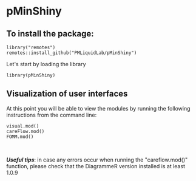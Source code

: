 # pMinShiny

## To install the package: 

```
library("remotes")
remotes::install_github("PMLiquidLab/pMinShiny")
```

Let's start by loading the library 

```
library(pMinShiny)

```


## Visualization of user interfaces

At this point you will be able to view  the modules by running the following instructions from the command line:

```
visual.mod()
careFlow.mod()
FOMM.mod()

```
<br>

***Useful tips***: in case any errors occur when running the "careflow.mod()" function, please check that the DiagrammeR version installed is at least 1.0.9
